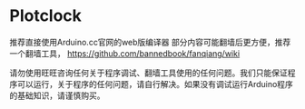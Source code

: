 # Plotclock
推荐直接使用Arduino.cc官网的web版编译器 
部分内容可能翻墙后更方便，推荐一个翻墙工具， https://github.com/bannedbook/fanqiang/wiki

请勿使用旺旺咨询任何关于程序调试、翻墙工具使用的任何问题。我们只能保证程序可以运行，关于程序的任何问题，请自行解决。如果没有调试运行Arduino程序的基础知识，请谨慎购买。

